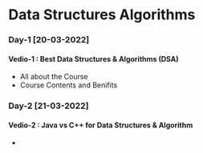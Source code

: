 # Data Structures Algorithms

### Day-1 [20-03-2022]
#### Vedio-1 : Best Data Structures & Algorithms (DSA) 

- All about the Course
- Course Contents and Benifits 

### Day-2 [21-03-2022]
#### Vedio-2 : Java vs C++ for Data Structures & Algorithm

- 
